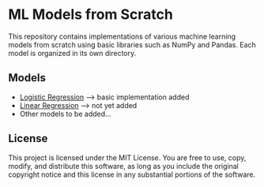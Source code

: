 # ML Models from Scratch

This repository contains implementations of various machine learning models from scratch using basic libraries such as NumPy and Pandas. Each model is organized in its own directory.

## Models

- [Logistic Regression](logistic_regression/README.md) --> basic implementation added
- [Linear Regression](linear_regression/README.md) --> not yet added
- Other models to be added...

## License

This project is licensed under the MIT License. You are free to use, copy, modify, and distribute this software, as long as you include the original copyright notice and this license in any substantial portions of the software.
